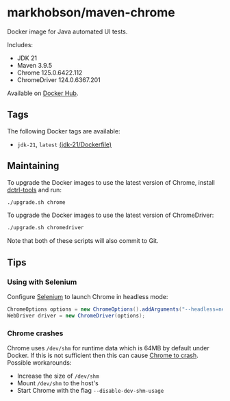 # markhobson/maven-chrome

Docker image for Java automated UI tests.

Includes:

* JDK 21
* Maven 3.9.5
* Chrome 125.0.6422.112
* ChromeDriver 124.0.6367.201

Available on [Docker Hub](https://hub.docker.com/r/singhsaurav/seleniumdocker).

## Tags

The following Docker tags are available:

* `jdk-21`, `latest` [(jdk-21/Dockerfile)](jdk-21/Dockerfile)

## Maintaining

To upgrade the Docker images to use the latest version of Chrome, install [dctrl-tools](https://pkgs.org/download/dctrl-tools) and run:

```bash
./upgrade.sh chrome
```

To upgrade the Docker images to use the latest version of ChromeDriver:

```bash
./upgrade.sh chromedriver
```

Note that both of these scripts will also commit to Git.

## Tips

### Using with Selenium

Configure [Selenium](https://www.selenium.dev/) to launch Chrome in headless mode:

```java
ChromeOptions options = new ChromeOptions().addArguments("--headless=new");
WebDriver driver = new ChromeDriver(options);
```
### Chrome crashes

Chrome uses `/dev/shm` for runtime data which is 64MB by default under Docker. If this is not sufficient then this can cause [Chrome to crash](https://bugs.chromium.org/p/chromium/issues/detail?id=522853). Possible workarounds:

* Increase the size of `/dev/shm`
* Mount `/dev/shm` to the host's
* Start Chrome with the flag `--disable-dev-shm-usage`

